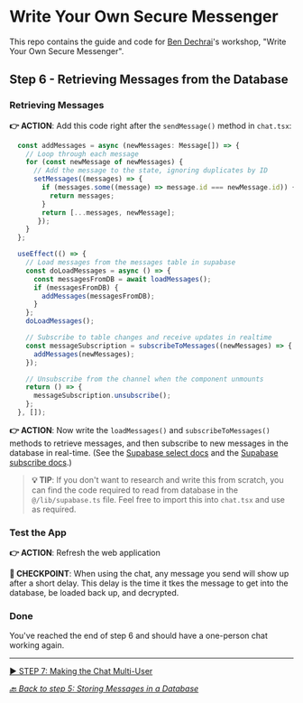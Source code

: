 # Write Your Own Secure Messenger

This repo contains the guide and code for [Ben Dechrai][ben-twitter]'s workshop, "Write Your Own Secure Messenger".

## Step 6 - Retrieving Messages from the Database

### Retrieving Messages

**👉 ACTION**: Add this code right after the `sendMessage()` method in `chat.tsx`:

```ts
  const addMessages = async (newMessages: Message[]) => {
    // Loop through each message
    for (const newMessage of newMessages) {
      // Add the message to the state, ignoring duplicates by ID
      setMessages((messages) => {
        if (messages.some((message) => message.id === newMessage.id)) {
          return messages;
        }
        return [...messages, newMessage];
       });
    }
  };

  useEffect(() => {
    // Load messages from the messages table in supabase
    const doLoadMessages = async () => {
      const messagesFromDB = await loadMessages();
      if (messagesFromDB) {
        addMessages(messagesFromDB);
      }
    };
    doLoadMessages();

    // Subscribe to table changes and receive updates in realtime
    const messageSubscription = subscribeToMessages((newMessages) => {
      addMessages(newMessages);
    });

    // Unsubscribe from the channel when the component unmounts
    return () => {
      messageSubscription.unsubscribe();
    };
  }, []);
```

**👉 ACTION**: Now write the `loadMessages()` and `subscribeToMessages()` methods to retrieve messages, and then subscribe to new messages in the database in real-time. (See the [Supabase select docs][supabase-select] and the [Supabase subscribe docs][supabase-subscribe].)

> **💡 TIP**: If you don't want to research and write this from scratch, you can find the code required to read from database in the `@/lib/supabase.ts` file. Feel free to import this into `chat.tsx` and use as required.

### Test the App

**👉 ACTION**: Refresh the web application

**🧪 CHECKPOINT**: When using the chat, any message you send will show up after a short delay. This delay is the time it tkes the message to get into the database, be loaded back up, and decrypted.

### Done

You've reached the end of step 6 and should have a one-person chat working again.

---

[▶️ STEP 7: Making the Chat Multi-User](./STEP-7-MAKING-CHAT-MULTI-USER.md)

_[🔙 Back to step 5: Storing Messages in a Database](./STEP-5-STORING-IN-DATABASE.md)_

[ben-twitter]: https://twitter.com/bendechrai
[supabase-select]: https://supabase.com/docs/reference/javascript/select
[supabase-subscribe]: https://supabase.com/docs/reference/javascript/subscribe